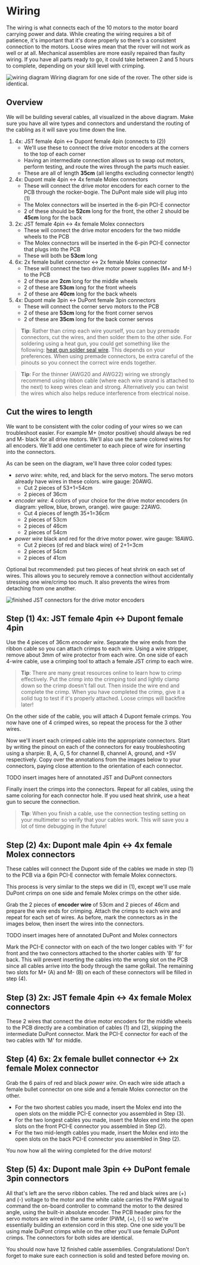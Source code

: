 # Wiring

The wiring is what connects each of the 10 motors to the motor board carrying power and data. While creating the wiring requires a bit of patience, it's important that it's done properly so there's a consistent connection to the motors. Loose wires mean that the rover will not work as well or at all. Mechanical assemblies are more easily repaired than faulty wiring. If you have all parts ready to go, it could take between 2 and 5 hours to complete, depending on your skill level with crimping.

![wiring diagram](images/wiring_diagram.png)
Wiring diagram for one side of the rover. The other side is identical.

## Overview

We will be building several cables, all visualized in the above diagram. Make sure you have all wire types and connectors and understand the routing of the cabling as it will save you time down the line.

1. 4x: JST female 4pin &harr; Dupont female 4pin (connects to (2))
   * We'll use these to connect the drive motor encoders at the corners to the top of each corner
   * Having an intermediate connection allows us to swap out motors, perform testing, and route the wires through the parts much easier.
   * These are all of length **35cm** (all lengths excluding connector length)
2. 4x: Dupont male 4pin &harr; 4x female Molex connectors
   * These will connect the drive motor encoders for each corner to the PCB through the rocker-bogie. The DuPont male side will plug into (1)
   * The Molex connectors will be inserted in the 6-pin PCI-E connector
   * 2 of these should be **52cm** long for the front, the other 2 should be **45cm** long for the back
3. 2x: JST female 4pin &harr; 4x female Molex connectors
   * These will connect the drive motor encoders for the two middle wheels to the PCB
   * The Molex connectors will be inserted in the 6-pin PCI-E connector that plugs into the PCB
   * These will both be **53cm** long
4. 6x: 2x female bullet connector &harr; 2x female Molex connector
   * These will connect the two drive motor power supplies (M+ and M-) to the PCB
   * 2 of these are **2cm** long for the middle wheels
   * 2 of these are **53cm** long for the front wheels
   * 2 of these are **40cm** long for the back wheels
5. 4x: Dupont male 3pin &harr; DuPont female 3pin connectors
   * These will connect the corner servo motors to the PCB
   * 2 of these are **53cm** long for the front corner servos
   * 2 of these are **35cm** long for the back corner servos

> **Tip**: Rather than crimp each wire yourself, you can buy premade connectors, cut the wires, and then solder them to the other side. For soldering using a heat gun, you could get something like the following: [heat gun solder seal wire](https://www.amazon.com/Amliber-Connectors-Solderstick-Waterproof-Electrical/dp/B0BXKHBDFB/ref=sr_1_3?keywords=heat%2Bgun%2Bsolder%2Bseal%2Bwire&qid=1690233825&s=industrial&sprefix=heat%2Bgun%2Bsolder%2Cindustrial%2C159&sr=1-3&th=1). This depends on your preferences. When using premade connectors, be extra careful of the pinouts so you connect the correct wire ends together.

> **Tip**: For the thinner (AWG20 and AWG22) wiring we strongly recommend using ribbon cable (where each wire strand is attached to the next) to keep wires clean and strong. Alternatively you can twist the wires which also helps reduce interference from electrical noise.

## Cut the wires to length

We want to be consistent with the color coding of your wires so we can troubleshoot easier. For example M+ (motor positive) should always be red and M- black for all drive motors. We'll also use the same colored wires for all encoders. We'll add one centimeter to each piece of wire for inserting into the connectors.

As can be seen on the diagram, we'll have three color coded types:

* *servo wire*: white, red, and black for the servo motors. The servo motors already have wires in these colors. wire gauge: 20AWG.
  * Cut 2 pieces of 53+1=54cm
  * 2 pieces of 36cm
* *encoder wire*: 4 colors of your choice for the drive motor encoders (in diagram: yellow, blue, brown, orange). wire gauge: 22AWG.
  *  Cut 4 pieces of length 35+1=36cm
  *  2 pieces of 53cm
  *  2 pieces of 46cm
  *  2 pieces of 54cm
* *power wire* black and red for the drive motor power. wire gauge: 18AWG.
  * Cut 2 pieces (of red and black wire) of 2+1=3cm
  * 2 pieces of 54cm
  * 2 pieces of 41cm

Optional but recommended: put two pieces of heat shrink on each set of wires. This allows you to securely remove a connection without accidentally stressing one wire/crimp too much. It also prevents the wires from detaching from one another.

![finished JST connectors for the drive motor encoders](images/drive_motor_encoders.jpg)

## Step (1) 4x: JST female 4pin &harr; Dupont female 4pin

Use the 4 pieces of 36cm *encoder wire*. Separate the wire ends from the ribbon cable so you can attach crimps to each wire. Using a wire stripper, remove about 3mm of wire protector from each wire. On one side of each 4-wire cable, use a crimping tool to attach a female JST crimp to each wire.

> **Tip**: There are many great resources online to learn how to crimp effectively. Put the crimp into the crimping tool and lightly clamp down so the crimp doesn't fall out. Then inside the wire end and complete the crimp. When you have completed the crimp, give it a solid tug to test if it's properly attached. Loose crimps will backfire later!

On the other side of the cable, you will attach 4 Dupont female crimps. You now have one of 4 crimped wires, so repeat the process for the 3 other wires.

Now we'll insert each crimped cable into the appropriate connectors. Start by writing the pinout on each of the connectors for easy troubleshooting using a sharpie: B, A, G, 5 for channel B, channel A, ground, and +5V respectively. Copy over the annotations from the images below to your connectors, paying close attention to the orientation of each connector.

TODO insert images here of annotated JST and DuPont connectors

Finally insert the crimps into the connectors. Repeat for all cables, using the same coloring for each connector hole. If you used heat shrink, use a heat gun to secure the connection.

> **Tip**: When you finish a cable, use the connection testing setting on your multimeter so verify that your cables work. This will save you a lot of time debugging in the future!

## Step (2) 4x: Dupont male 4pin &harr; 4x female Molex connectors

These cables will connect the Dupont side of the cables we made in step (1) to the PCB via a 6pin PCI-E connector with female Molex connectors.

This process is very similar to the steps we did in (1), except we'll use male DuPont crimps on one side and female Molex crimps on the other side.

Grab the 2 pieces of **encoder wire** of 53cm and 2 pieces of 46cm and prepare the wire ends for crimping. Attach the crimps to each wire and repeat for each set of wires.
As before, mark the connectors as in the images below, then insert the wires into the connectors. 

TODO insert images here of annotated DuPont and Molex connectors

Mark the PCI-E connector with on each of the two longer cables with 'F' for front and the two connectors attached to the shorter cables with 'B' for back. This will prevent inserting the cables into the wrong slot on the PCB since all cables arrive into the body through the same goRail. The remaining two slots for M+ (A) and M- (B) on each of these connectors will be filled in step (4).

## Step (3) 2x: JST female 4pin &harr; 4x female Molex connectors

These 2 wires that connect the drive motor encoders for the middle wheels to the PCB directly are a combination of cables (1) and (2), skipping the intermediate DuPont connector. Mark the PCI-E connector for each of the two cables with 'M' for middle.

## Step (4) 6x: 2x female bullet connector &harr; 2x female Molex connector

Grab the 6 pairs of red and black *power wire*. On each wire side attach a female bullet connector on one side and a female Molex connector on the other. 

* For the two shortest cables you made, insert the Molex end into the open slots on the middle PCI-E connector you assembled in Step (3).
* For the two longest cables you made, insert the Molex end into the open slots on the front PCI-E connector you assembled in Step (2).
* For the two mid-length cables you made, insert the Molex end into the open slots on the back PCI-E connector you assembled in Step (2).

You now how all the wiring completed for the drive motors!

## Step (5) 4x: Dupont male 3pin &harr; DuPont female 3pin connectors

All that's left are the servo ribbon cables. The red and black wires are (+) and (-) voltage to the motor and the white cable carries the PWM signal to command the on-board controller to command the motor to the desired angle, using the built-in absolute encoder. The PCB header pins for the servo motors are wired in the same order (PWM, (+), (-)) so we're essentially building an extension cord in this step. One one side you'll be using male DuPont crimps while on the other you'll use female DuPont crimps. The connectors for both sides are identical.

You should now have 12 finished cable assemblies. Congratulations! Don't forget to make sure each connection is solid and tested before moving on.
